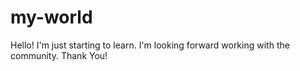 # my-world


Hello! I'm just starting to learn.
I'm looking forward working with
the community.
Thank You!

